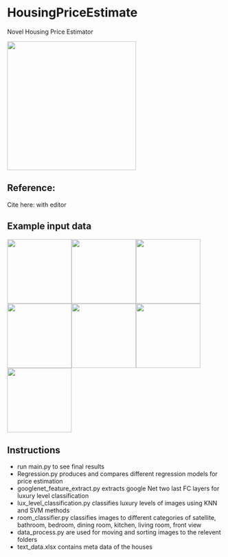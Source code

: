 # HousingPriceEstimate
Novel Housing Price Estimator 

<img src="https://user-images.githubusercontent.com/73147643/147277252-0a22b542-588c-4cee-bb75-1ebbc9d6f8b7.jpg" height="300" />

## Reference:
Cite here: with editor 

## Example input data

<img src="https://user-images.githubusercontent.com/73147643/147276357-43d9e8ba-d956-4531-b3ac-385429826443.jpg" height="150" /><img src="https://user-images.githubusercontent.com/73147643/147276358-34cf86bb-d42c-446e-844e-6ef479df556f.jpg" height="150" /><img src="https://user-images.githubusercontent.com/73147643/147276359-fdba0382-0804-4fb7-b458-9354cf3981d1.jpg" height="150" /><img src="https://user-images.githubusercontent.com/73147643/147276360-40938c47-c751-413b-8238-f37fdcbf8b5c.jpg" height="150" /><img src="https://user-images.githubusercontent.com/73147643/147276361-32fe0fc2-f0ff-4b3e-b895-415081440d7f.jpg" height="150" /><img src="https://user-images.githubusercontent.com/73147643/147276362-c73a4b7a-82a2-4b03-b998-1dad44ec9584.jpg" height="150" /><img src="https://user-images.githubusercontent.com/73147643/147276363-177ac0d5-c274-44c4-a8fa-c80ab7d9dbe9.jpg" height="150" />

## Instructions
- run main.py to see final results
- Regression.py produces and compares different regression models for price estimation
- googlenet_feature_extract.py extracts google Net two last FC layers for luxury level classification
- lux_level_classification.py classifies luxury levels of images using KNN and SVM methods
- room_classifier.py classifies images to different categories of satellite, bathroom, bedroom, dining room, kitchen, living room, front view
- data_process.py are used for moving and sorting images to the relevent folders 
- text_data.xlsx contains meta data of the houses
